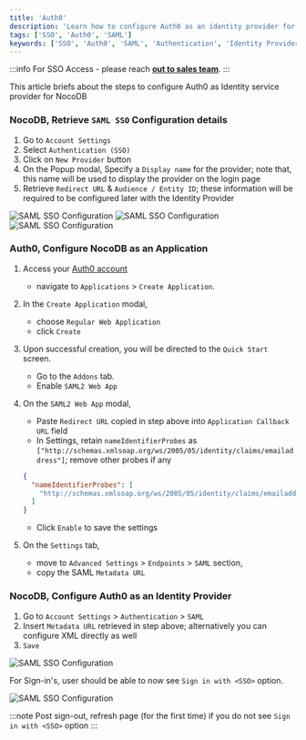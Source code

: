```yaml
---
title: 'Auth0' 
description: 'Learn how to configure Auth0 as an identity provider for NocoDB.' 
tags: ['SSO', 'Auth0', 'SAML']
keywords: ['SSO', 'Auth0', 'SAML', 'Authentication', 'Identity Provider']
---
```


:::info
For SSO Access - please reach [**out to sales team**](https://cal.com/nocodb).
:::


This article briefs about the steps to configure Auth0 as Identity service provider for NocoDB

### NocoDB, Retrieve `SAML SSO` Configuration details
1. Go to `Account Settings`
2. Select `Authentication (SSO)`
3. Click on `New Provider` button
4. On the Popup modal, Specify a `Display name` for the provider; note that, this name will be used to display the provider on the login page
5. Retrieve `Redirect URL` & `Audience / Entity ID`; these information will be required to be configured later with the Identity Provider

![SAML SSO Configuration](/img/v2/account-settings/SSO-1.png)
![SAML SSO Configuration](/img/v2/account-settings/SAML-2.png)
![SAML SSO Configuration](/img/v2/account-settings/SAML-3.png)


### Auth0, Configure NocoDB as an Application
1. Access your [Auth0 account](https://auth0.com/)  
    - navigate to `Applications` > `Create Application`.
2. In the `Create Application` modal, 
    - choose `Regular Web Application` 
    - click `Create`
3. Upon successful creation, you will be directed to the `Quick Start` screen.
    - Go to the `Addons` tab.
    - Enable `SAML2 Web App`
4. On the `SAML2 Web App` modal, 
    - Paste `Redirect URL` copied in step above into `Application Callback URL` field
    - In Settings, retain `nameIdentifierProbes` as `["http://schemas.xmlsoap.org/ws/2005/05/identity/claims/emailaddress"]`; remove other probes if any
   ```json
   {
     "nameIdentifierProbes": [
       "http://schemas.xmlsoap.org/ws/2005/05/identity/claims/emailaddress"
     ]
   }
   ```
   - Click `Enable` to save the settings

5. On the `Settings` tab, 
    - move to `Advanced Settings` > `Endpoints` > `SAML` section,
    - copy the SAML `Metadata URL`

[//]: # (3. Upon successful creation, you will be directed to the `Quick Start` screen. )
[//]: # (    - Go to the `Settings` tab.)
[//]: # (    - Paste `Redirect URI` copied in step above into `Allowed Callback URLs` field)
[//]: # (    - `Save`)


### NocoDB, Configure Auth0 as an Identity Provider
1. Go to `Account Settings` > `Authentication` > `SAML`
2. Insert `Metadata URL` retrieved in step above; alternatively you can configure XML directly as well
3. `Save`

![SAML SSO Configuration](/img/v2/account-settings/SAML-4.png)

For Sign-in's, user should be able to now see `Sign in with <SSO>` option.

![SAML SSO Configuration](/img/v2/account-settings/SSO-SignIn.png)

:::note
Post sign-out, refresh page (for the first time) if you do not see `Sign in with <SSO>` option
:::